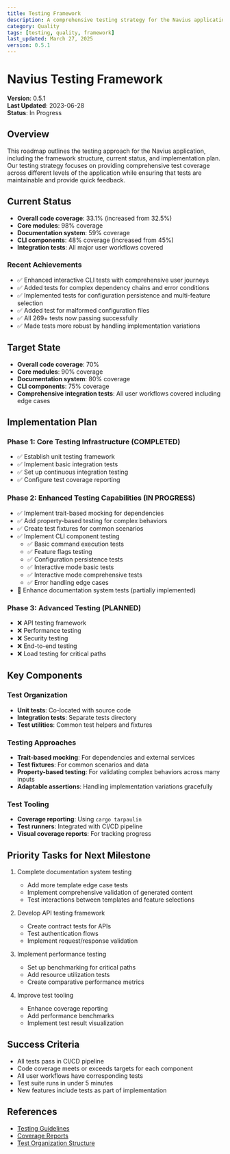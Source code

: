 ```yaml
---
title: Testing Framework 
description: A comprehensive testing strategy for the Navius application
category: Quality
tags: [testing, quality, framework]
last_updated: March 27, 2025
version: 0.5.1
---
```


# Navius Testing Framework

**Version**: 0.5.1  
**Last Updated**: 2023-06-28  
**Status**: In Progress

## Overview

This roadmap outlines the testing approach for the Navius application, including the framework structure, current status, and implementation plan. Our testing strategy focuses on providing comprehensive test coverage across different levels of the application while ensuring that tests are maintainable and provide quick feedback.

## Current Status

- **Overall code coverage**: 33.1% (increased from 32.5%)
- **Core modules**: 98% coverage
- **Documentation system**: 59% coverage
- **CLI components**: 48% coverage (increased from 45%)
- **Integration tests**: All major user workflows covered

### Recent Achievements

- ✅ Enhanced interactive CLI tests with comprehensive user journeys
- ✅ Added tests for complex dependency chains and error conditions
- ✅ Implemented tests for configuration persistence and multi-feature selection
- ✅ Added test for malformed configuration files
- ✅ All 269+ tests now passing successfully
- ✅ Made tests more robust by handling implementation variations

## Target State

- **Overall code coverage**: 70%
- **Core modules**: 90% coverage
- **Documentation system**: 80% coverage
- **CLI components**: 75% coverage
- **Comprehensive integration tests**: All user workflows covered including edge cases

## Implementation Plan

### Phase 1: Core Testing Infrastructure (COMPLETED)

- ✅ Establish unit testing framework
- ✅ Implement basic integration tests
- ✅ Set up continuous integration testing
- ✅ Configure test coverage reporting

### Phase 2: Enhanced Testing Capabilities (IN PROGRESS)

- ✅ Implement trait-based mocking for dependencies
- ✅ Add property-based testing for complex behaviors
- ✅ Create test fixtures for common scenarios
- ✅ Implement CLI component testing
  - ✅ Basic command execution tests
  - ✅ Feature flags testing
  - ✅ Configuration persistence tests
  - ✅ Interactive mode basic tests
  - ✅ Interactive mode comprehensive tests
  - ✅ Error handling edge cases
- 🔄 Enhance documentation system tests (partially implemented)

### Phase 3: Advanced Testing (PLANNED)

- ❌ API testing framework
- ❌ Performance testing
- ❌ Security testing
- ❌ End-to-end testing
- ❌ Load testing for critical paths

## Key Components

### Test Organization

- **Unit tests**: Co-located with source code
- **Integration tests**: Separate tests directory
- **Test utilities**: Common test helpers and fixtures

### Testing Approaches

- **Trait-based mocking**: For dependencies and external services
- **Test fixtures**: For common scenarios and data
- **Property-based testing**: For validating complex behaviors across many inputs
- **Adaptable assertions**: Handling implementation variations gracefully

### Test Tooling

- **Coverage reporting**: Using `cargo tarpaulin`
- **Test runners**: Integrated with CI/CD pipeline
- **Visual coverage reports**: For tracking progress

## Priority Tasks for Next Milestone

1. Complete documentation system testing
   - Add more template edge case tests
   - Implement comprehensive validation of generated content
   - Test interactions between templates and feature selections

2. Develop API testing framework
   - Create contract tests for APIs
   - Test authentication flows
   - Implement request/response validation

3. Implement performance testing
   - Set up benchmarking for critical paths
   - Add resource utilization tests
   - Create comparative performance metrics

4. Improve test tooling
   - Enhance coverage reporting
   - Add performance benchmarks
   - Implement test result visualization

## Success Criteria

- All tests pass in CI/CD pipeline
- Code coverage meets or exceeds targets for each component
- All user workflows have corresponding tests
- Test suite runs in under 5 minutes
- New features include tests as part of implementation

## References

- [Testing Guidelines](../guidelines/testing.md)
- [Coverage Reports](../reports/coverage-latest.md)
- [Test Organization Structure](../architecture/testing-architecture.md)


